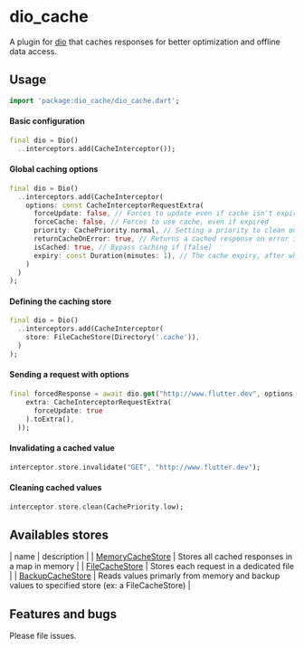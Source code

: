 # dio_cache

A plugin for [dio](https://pub.dev/packages/dio) that caches responses for better optimization and offline data access.

## Usage

```dart
import 'package:dio_cache/dio_cache.dart';
```

#### Basic configuration

```dart
final dio = Dio()
  ..interceptors.add(CacheInterceptor());
```

#### Global caching options

```dart
final dio = Dio()
  ..interceptors.add(CacheInterceptor(
    options: const CacheInterceptorRequestExtra(
      forceUpdate: false, // Forces to update even if cache isn't expired
      forceCache: false, // Forces to use cache, even if expired
      priority: CachePriority.normal, // Setting a priority to clean only several requests
      returnCacheOnError: true, // Returns a cached response on error if available
      isCached: true, // Bypass caching if [false]
      expiry: const Duration(minutes: 1), // The cache expiry, after which a new request is triggered instead of getting the cached response
    )
  )
);
```

#### Defining the caching store

```dart
final dio = Dio()
  ..interceptors.add(CacheInterceptor(
    store: FileCacheStore(Directory('.cache')),
  )
);
```

#### Sending a request with options

```dart
final forcedResponse = await dio.get("http://www.flutter.dev", options: Options(
    extra: CacheInterceptorRequestExtra(
      forceUpdate: true
    ).toExtra(),
  ));
```

#### Invalidating a cached value

```dart
interceptor.store.invalidate("GET", "http://www.flutter.dev");
```

#### Cleaning cached values

```dart
interceptor.store.clean(CachePriority.low);
```

## Availables stores

| name | description |
| [MemoryCacheStore](https://pub.dartlang.org/documentation/dio_cache/latest/dio_cache/MemoryCacheStore-class.html) | Stores all cached responses in a map in memory |
| [FileCacheStore](https://pub.dartlang.org/documentation/dio_cache/latest/dio_cache/FileCacheStore-class.html) | Stores each request in a dedicated file |
| [BackupCacheStore](https://pub.dartlang.org/documentation/dio_cache/latest/dio_cache/FileCacheStore-class.html) | Reads values primarly from memory and backup values to specified store (ex: a FileCacheStore) |

## Features and bugs

Please file issues.
